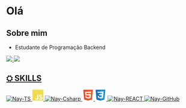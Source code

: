 # Olá

## Sobre mim
+ Estudante de Programação Backend

<div>
  <a href="https://github.com/Nnayuta">
  <img height="170em" src="https://github-readme-stats.vercel.app/api?username=Nnayuta&show_icons=true&include_all_commits=true&count_private=true&bg_color=45,8e2de2,4a00e0&title_color=fff&icon_color=fff&border_color=000&text_color=fff"/>
  <img height="170em" src="https://github-readme-stats.vercel.app/api/top-langs/?username=Nnayuta&layout=compact&langs_count=7&bg_color=45,8e2de2,4a00e0&title_color=fff&icon_color=fff&border_color=000&text_color=fff"/>
</div>
  
## ⛭ SKILLS
  
<div>
	<img alt="Nay-TS" height="30" src="https://cdn.jsdelivr.net/gh/devicons/devicon/icons/typescript/typescript-original.svg">
	<img alt="Nay-JS" height="30" src="https://raw.githubusercontent.com/devicons/devicon/master/icons/javascript/javascript-plain.svg">
	<img alt="Nay-Csharp" height="30"  src="https://cdn.jsdelivr.net/gh/devicons/devicon/icons/csharp/csharp-original.svg" />
    <img alt="Nay-HTML" height="30"  src="https://raw.githubusercontent.com/devicons/devicon/master/icons/html5/html5-original.svg">
    <img alt="Nay-CSS" height="30" src="https://raw.githubusercontent.com/devicons/devicon/master/icons/css3/css3-original.svg">
    <img alt="Nay-REACT" height="30" src="https://cdn.jsdelivr.net/gh/devicons/devicon/icons/react/react-original.svg" />
    <img alt="Nay-GitHub" height="30" src="https://cdn.jsdelivr.net/gh/devicons/devicon/icons/github/github-original.svg" />
</div>
  
